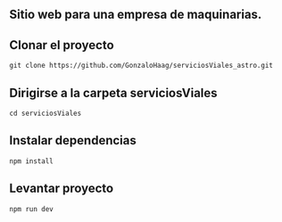 ## Sitio web para una empresa de maquinarias.

## Clonar el proyecto 
`git clone https://github.com/GonzaloHaag/serviciosViales_astro.git`
## Dirigirse a la carpeta serviciosViales
`cd serviciosViales`
## Instalar dependencias 
`npm install`
## Levantar proyecto
`npm run dev`